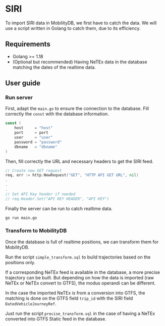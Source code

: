 # SIRI


To import SIRI data in MobilityDB, we first have to catch the data. We will use a script written in Golang to catch them, due to its efficiency.

## Requirements
- Golang >= 1.18
- (Optional but recommended) Having NeTEx data in the database matching the dates of the realtime data.

## User guide

### Run server

First, adapt the <code>main.go</code> to ensure the connection to the database. Fill correctly the <code>const</code> with the database information.

```go
const (
    host     = "host"
    port     = port
    user     = "user"
    password = "password"
    dbname   = "dbname"
)
```

Then, fill correctly the URL and necessary headers to get the SIRI feed.

```go
// Create new GET request
req, err := http.NewRequest("GET", "HTTP API GET URL", nil)
.
.
.
// Set API Key header if needed
// req.Header.Set("API KEY HEADER", "API KEY")
```

Finally the server can be run to catch realtime data.

```bash
go run main.go
```

### Transform to MobilityDB

Once the database is full of realtime positions, we can transform them for MobilityDB.

Run the script <code>simple_transform.sql</code> to build trajectories based on the positions only.

If a corresponding NeTEx feed is available in the database, a more precise trajectory can be built. But depending on how the data is imported (raw NeTEx or NeTEx convert to GTFS), the modus operandi can be different. 

In the case the imported NeTEx is from a conversion into GTFS, the matching is done on the GTFS field <code>trip_id</code> with the SIRI field <code>DatedVehicleJourneyRef</code>.

Just run the script <code>precise_transform.sql</code> in the case of having a NeTEx converted into GTFS Static feed in the database.